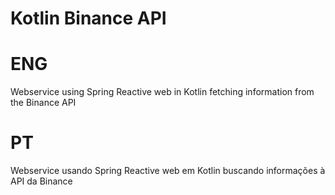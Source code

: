 # Kotlin Binance API
# ENG
Webservice using Spring Reactive web in Kotlin fetching information from the Binance API

# PT

Webservice usando Spring Reactive web em Kotlin buscando informações à API da Binance